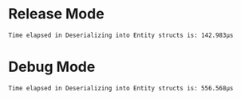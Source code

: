 # Release Mode
`Time elapsed in Deserializing into Entity structs is: 142.983µs`

# Debug Mode
`Time elapsed in Deserializing into Entity structs is: 556.568µs`